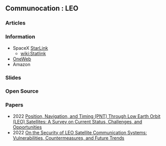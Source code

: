 ## Communocation : LEO


### Articles



### Information
- SpaceX [StarLink]()
	- [wiki:Statlink](https://en.wikipedia.org/wiki/Starlink)
- [OneWeb](https://oneweb.net/)
- Amazon []() 


### Slides



### Open Source



### Papers
- 2022 [Position, Navigation, and Timing (PNT) Through Low Earth Orbit (LEO) Satellites: A Survey on Current Status, Challenges, and Opportunities](https://ieeexplore.ieee.org/stamp/stamp.jsp?tp=&arnumber=9840374)
- 2022 [On the Security of LEO Satellite Communication Systems: Vulnerabilities, Countermeasures, and Future Trends](https://arxiv.org/abs/2201.03063)


